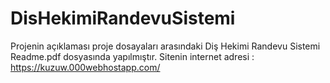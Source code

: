 # DisHekimiRandevuSistemi

Projenin açıklaması proje dosayaları arasındaki Diş Hekimi Randevu Sistemi Readme.pdf dosyasında yapılmıştır.
Sitenin internet adresi : https://kuzuw.000webhostapp.com/ 
